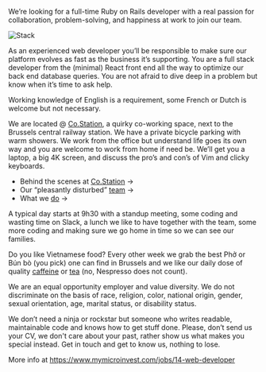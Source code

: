We’re looking for a full-time Ruby on Rails developer with a real passion for collaboration, problem-solving, and happiness at work to join our team.

![Stack](https://storage.googleapis.com/mymicroinvest-production/tmp/webstack.png "Our stack")

As an experienced web developer you’ll be responsible to make sure our platform evolves as fast as the business it’s supporting. You are a full stack developer from the (minimal) React front end all the way to optimize our back end database queries. You are not afraid to dive deep in a problem but know when it’s time to ask help.

Working knowledge of English is a requirement, some French or Dutch is welcome but not necessary.

We are located @ [Co.Station](http://co-station.com/), a quirky co-working space, next to the Brussels central railway station. We have a private bicycle parking with warm showers. We work from the office but understand life goes its own way and you are welcome to work from home if need be. We’ll get you a laptop, a big 4K screen, and discuss the pro’s and con’s of Vim and clicky keyboards.

- Behind the scenes at [Co.Station](https://www.youtube.com/watch?v=_itni9kChWI "Life @ Co.Station") &rarr;
- Our &ldquo;pleasantly disturbed&rdquo; [team](https://www.mymicroinvest.com/team "The MyMicroInvest Team") &rarr;
- What we [do](https://www.youtube.com/watch?v=MdunMEmhAZA) &rarr;

A typical day starts at 9h30 with a standup meeting, some coding and wasting time on Slack, a lunch we like to have together with the team, some more coding and making sure we go home in time so we can see our families.

Do you like Vietnamese food? Every other week we grab the best Phở or Bún bò (you pick) one can find in Brussels and we like our daily dose of quality [caffeine](http://www.apex.coffee/ "APEX coffee") or [tea](https://teh.eu/) (no, Nespresso does not count).

We are an equal opportunity employer and value diversity. We do not discriminate on the basis of race, religion, color, national origin, gender, sexual orientation, age, marital status, or disability status.

We don’t need a ninja or rockstar but someone who writes readable, maintainable code and knows how to get stuff done. Please, don’t send us your CV, we don't care about your past, rather show us what makes you special instead. Get in touch and get to know us, nothing to lose.

More info at https://www.mymicroinvest.com/jobs/14-web-developer

